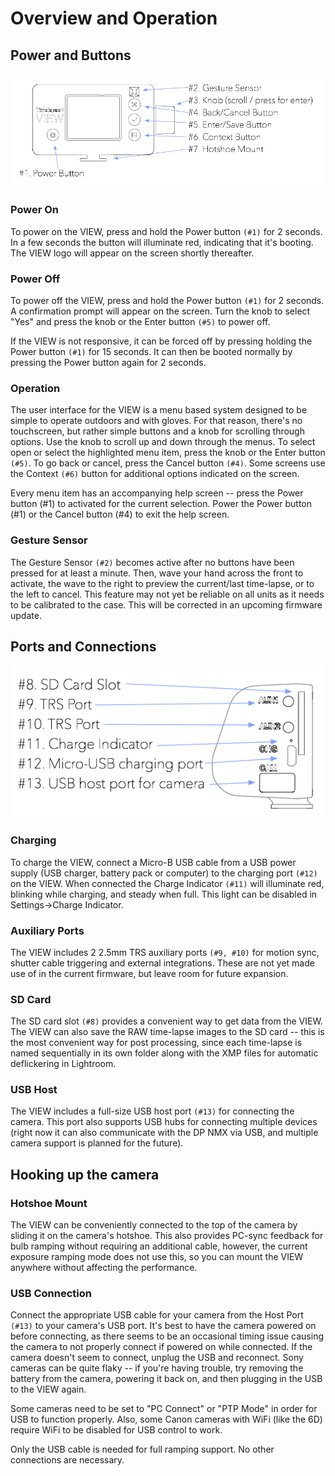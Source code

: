 # Overview and Operation

## Power and Buttons

![Front Overview](images/view-overview-front.png)

### Power On

To power on the VIEW, press and hold the Power button `(#1)` for 2 seconds.  In a few seconds the button will illuminate red, indicating that it's booting.  The VIEW logo will appear on the screen shortly thereafter. 

### Power Off

To power off the VIEW, press and hold the Power button `(#1)` for 2 seconds.  A confirmation prompt will appear on the screen.  Turn the knob to select "Yes" and 
press the knob or the Enter button `(#5)` to power off.

If the VIEW is not responsive, it can be forced off by pressing holding the Power button `(#1)` for 15 seconds.  It can then be booted normally by pressing the Power button again for 2 seconds.

### Operation

The user interface for the VIEW is a menu based system designed to be simple to operate outdoors and with gloves.  For that reason, there's no touchscreen, but rather simple buttons and a knob for scrolling through options.  Use the knob to scroll up and down through the menus.  To select open or select the highlighted menu item, press the knob or the Enter button `(#5)`.  To go back or cancel, press the Cancel button `(#4)`.  Some screens use the Context `(#6)` button for additional options indicated on the screen.

<aside class="success">Every menu item has an accompanying help screen -- press the Power button (#1) to activated for the current selection.  Power the Power button (#1) or the Cancel button (#4) to exit the help screen.</aside>

### Gesture Sensor

The Gesture Sensor `(#2)` becomes active after no buttons have been pressed for at least a minute.  Then, wave your hand across the front to activate, the wave to the right to preview the current/last time-lapse, or to the left to cancel.  This feature may not yet be reliable on all units as it needs to be calibrated to the case.  This will be corrected in an upcoming firmware update.

## Ports and Connections

![Front Overview](images/view-overview-side.png)

### Charging

To charge the VIEW, connect a Micro-B USB cable from a USB power supply (USB charger, battery pack or computer) to the charging port `(#12)` on the VIEW.  When connected the Charge Indicator `(#11)` will illuminate red, blinking while charging, and steady when full.  This light can be disabled in Settings->Charge Indicator.

### Auxiliary Ports

The VIEW includes 2 2.5mm TRS auxiliary ports `(#9, #10)` for motion sync, shutter cable triggering and external integrations.  These are not yet made use of in the current firmware, but leave room for future expansion.

### SD Card

The SD card slot `(#8)` provides a convenient way to get data from the VIEW.  The VIEW can also save the RAW time-lapse images to the SD card -- this is the most convenient way for post processing, since each time-lapse is named sequentially in its own folder along with the XMP files for automatic deflickering in Lightroom.

### USB Host

The VIEW includes a full-size USB host port `(#13)` for connecting the camera.  This port also supports USB hubs for connecting multiple devices (right now it can also communicate with the DP NMX via USB, and multiple camera support is planned for the future).

## Hooking up the camera

### Hotshoe Mount

The VIEW can be conveniently connected to the top of the camera by sliding it on the camera's hotshoe.  This also provides PC-sync feedback for bulb ramping without requiring an additional cable, however, the current exposure ramping mode does not use this, so you can mount the VIEW anywhere without affecting the performance.

### USB Connection

Connect the appropriate USB cable for your camera from the Host Port `(#13)` to your camera's USB port.  It's best to have the camera powered on before connecting, as there seems to be an occasional timing issue causing the camera to not properly connect if powered on while connected.  If the camera doesn't seem to connect, unplug the USB and reconnect.  Sony cameras can be quite flaky -- if you're having trouble, try removing the battery from the camera, powering it back on, and then plugging in the USB to the VIEW again.

Some cameras need to be set to "PC Connect" or "PTP Mode" in order for USB to function properly.  Also, some Canon cameras with WiFi (like the 6D) require WiFi to be disabled for USB control to work.

Only the USB cable is needed for full ramping support.  No other connections are necessary.









